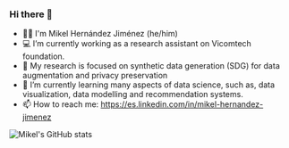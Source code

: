 ### Hi there 👋

- 🏳️‍🌈 I'm Mikel Hernández Jiménez (he/him)
- 💻 I’m currently working as a research assistant on Vicomtech foundation.
- 🔭 My research is focused on synthetic data generation (SDG) for data augmentation and privacy preservation
- 🌱 I’m currently learning many aspects of data science, such as, data visualization, data modelling and recommendation systems.
- 📫 How to reach me: https://es.linkedin.com/in/mikel-hernandez-jimenez

![Mikel's GitHub stats](https://github-readme-stats.vercel.app/api?username=mikel-hernandezj&count_private=true&show_icons=true&theme=dark)

<!--
**mikel-hernandezj/mikel-hernandezj** is a ✨ _special_ ✨ repository because its `README.md` (this file) appears on your GitHub profile.

